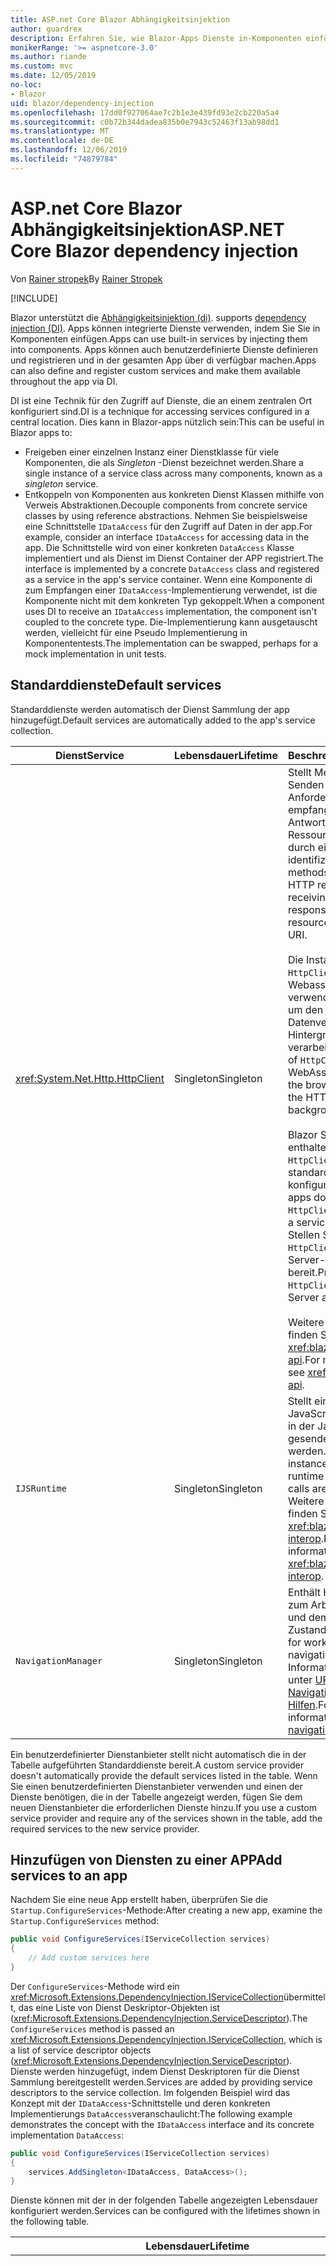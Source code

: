 ```yaml
---
title: ASP.net Core Blazor Abhängigkeitsinjektion
author: guardrex
description: Erfahren Sie, wie Blazor-Apps Dienste in-Komponenten einfügen können.
monikerRange: '>= aspnetcore-3.0'
ms.author: riande
ms.custom: mvc
ms.date: 12/05/2019
no-loc:
- Blazor
uid: blazor/dependency-injection
ms.openlocfilehash: 17dd0f927064ae7c2b1e3e439fd93e2cb220a5a4
ms.sourcegitcommit: c0b72b344dadea835b0e7943c52463f13ab98dd1
ms.translationtype: MT
ms.contentlocale: de-DE
ms.lasthandoff: 12/06/2019
ms.locfileid: "74879784"
---
```

# <a name="aspnet-core-opno-locblazor-dependency-injection"></a><span data-ttu-id="b1d27-103">ASP.net Core Blazor Abhängigkeitsinjektion</span><span class="sxs-lookup"><span data-stu-id="b1d27-103">ASP.NET Core Blazor dependency injection</span></span>

<span data-ttu-id="b1d27-104">Von [Rainer stropek](https://www.timecockpit.com)</span><span class="sxs-lookup"><span data-stu-id="b1d27-104">By [Rainer Stropek](https://www.timecockpit.com)</span></span>

[!INCLUDE[](~/includes/blazorwasm-preview-notice.md)]

Blazor<span data-ttu-id="b1d27-105"> unterstützt die [Abhängigkeitsinjektion (di)](xref:fundamentals/dependency-injection).</span><span class="sxs-lookup"><span data-stu-id="b1d27-105"> supports [dependency injection (DI)](xref:fundamentals/dependency-injection).</span></span> <span data-ttu-id="b1d27-106">Apps können integrierte Dienste verwenden, indem Sie Sie in Komponenten einfügen.</span><span class="sxs-lookup"><span data-stu-id="b1d27-106">Apps can use built-in services by injecting them into components.</span></span> <span data-ttu-id="b1d27-107">Apps können auch benutzerdefinierte Dienste definieren und registrieren und in der gesamten App über di verfügbar machen.</span><span class="sxs-lookup"><span data-stu-id="b1d27-107">Apps can also define and register custom services and make them available throughout the app via DI.</span></span>

<span data-ttu-id="b1d27-108">DI ist eine Technik für den Zugriff auf Dienste, die an einem zentralen Ort konfiguriert sind.</span><span class="sxs-lookup"><span data-stu-id="b1d27-108">DI is a technique for accessing services configured in a central location.</span></span> <span data-ttu-id="b1d27-109">Dies kann in Blazor-apps nützlich sein:</span><span class="sxs-lookup"><span data-stu-id="b1d27-109">This can be useful in Blazor apps to:</span></span>

* <span data-ttu-id="b1d27-110">Freigeben einer einzelnen Instanz einer Dienstklasse für viele Komponenten, die als *Singleton* -Dienst bezeichnet werden.</span><span class="sxs-lookup"><span data-stu-id="b1d27-110">Share a single instance of a service class across many components, known as a *singleton* service.</span></span>
* <span data-ttu-id="b1d27-111">Entkoppeln von Komponenten aus konkreten Dienst Klassen mithilfe von Verweis Abstraktionen.</span><span class="sxs-lookup"><span data-stu-id="b1d27-111">Decouple components from concrete service classes by using reference abstractions.</span></span> <span data-ttu-id="b1d27-112">Nehmen Sie beispielsweise eine Schnittstelle `IDataAccess` für den Zugriff auf Daten in der app.</span><span class="sxs-lookup"><span data-stu-id="b1d27-112">For example, consider an interface `IDataAccess` for accessing data in the app.</span></span> <span data-ttu-id="b1d27-113">Die Schnittstelle wird von einer konkreten `DataAccess` Klasse implementiert und als Dienst im Dienst Container der APP registriert.</span><span class="sxs-lookup"><span data-stu-id="b1d27-113">The interface is implemented by a concrete `DataAccess` class and registered as a service in the app's service container.</span></span> <span data-ttu-id="b1d27-114">Wenn eine Komponente di zum Empfangen einer `IDataAccess`-Implementierung verwendet, ist die Komponente nicht mit dem konkreten Typ gekoppelt.</span><span class="sxs-lookup"><span data-stu-id="b1d27-114">When a component uses DI to receive an `IDataAccess` implementation, the component isn't coupled to the concrete type.</span></span> <span data-ttu-id="b1d27-115">Die-Implementierung kann ausgetauscht werden, vielleicht für eine Pseudo Implementierung in Komponententests.</span><span class="sxs-lookup"><span data-stu-id="b1d27-115">The implementation can be swapped, perhaps for a mock implementation in unit tests.</span></span>

## <a name="default-services"></a><span data-ttu-id="b1d27-116">Standarddienste</span><span class="sxs-lookup"><span data-stu-id="b1d27-116">Default services</span></span>

<span data-ttu-id="b1d27-117">Standarddienste werden automatisch der Dienst Sammlung der app hinzugefügt.</span><span class="sxs-lookup"><span data-stu-id="b1d27-117">Default services are automatically added to the app's service collection.</span></span>

| <span data-ttu-id="b1d27-118">Dienst</span><span class="sxs-lookup"><span data-stu-id="b1d27-118">Service</span></span> | <span data-ttu-id="b1d27-119">Lebensdauer</span><span class="sxs-lookup"><span data-stu-id="b1d27-119">Lifetime</span></span> | <span data-ttu-id="b1d27-120">Beschreibung</span><span class="sxs-lookup"><span data-stu-id="b1d27-120">Description</span></span> |
| ------- | -------- | ----------- |
| <xref:System.Net.Http.HttpClient> | <span data-ttu-id="b1d27-121">Singleton</span><span class="sxs-lookup"><span data-stu-id="b1d27-121">Singleton</span></span> | <span data-ttu-id="b1d27-122">Stellt Methoden zum Senden von HTTP-Anforderungen und empfangen von HTTP-Antworten aus einer Ressource bereit, die durch einen URI identifiziert wird</span><span class="sxs-lookup"><span data-stu-id="b1d27-122">Provides methods for sending HTTP requests and receiving HTTP responses from a resource identified by a URI.</span></span><br><br><span data-ttu-id="b1d27-123">Die Instanz von `HttpClient` in einer Blazor Webassembly-App verwendet den Browser, um den HTTP-Datenverkehr im Hintergrund zu verarbeiten.</span><span class="sxs-lookup"><span data-stu-id="b1d27-123">The instance of `HttpClient` in a Blazor WebAssembly app uses the browser for handling the HTTP traffic in the background.</span></span><br><br>Blazor<span data-ttu-id="b1d27-124"> Server-Apps enthalten keine `HttpClient`, die standardmäßig als Dienst konfiguriert sind.</span><span class="sxs-lookup"><span data-stu-id="b1d27-124"> Server apps don't include an `HttpClient` configured as a service by default.</span></span> <span data-ttu-id="b1d27-125">Stellen Sie eine `HttpClient` für eine Blazor Server-App bereit.</span><span class="sxs-lookup"><span data-stu-id="b1d27-125">Provide an `HttpClient` to a Blazor Server app.</span></span><br><br><span data-ttu-id="b1d27-126">Weitere Informationen finden Sie unter <xref:blazor/call-web-api>.</span><span class="sxs-lookup"><span data-stu-id="b1d27-126">For more information, see <xref:blazor/call-web-api>.</span></span> |
| `IJSRuntime` | <span data-ttu-id="b1d27-127">Singleton</span><span class="sxs-lookup"><span data-stu-id="b1d27-127">Singleton</span></span> | <span data-ttu-id="b1d27-128">Stellt eine Instanz einer JavaScript-Laufzeit dar, in der JavaScript-Aufrufe gesendet werden.</span><span class="sxs-lookup"><span data-stu-id="b1d27-128">Represents an instance of a JavaScript runtime where JavaScript calls are dispatched.</span></span> <span data-ttu-id="b1d27-129">Weitere Informationen finden Sie unter <xref:blazor/javascript-interop>.</span><span class="sxs-lookup"><span data-stu-id="b1d27-129">For more information, see <xref:blazor/javascript-interop>.</span></span> |
| `NavigationManager` | <span data-ttu-id="b1d27-130">Singleton</span><span class="sxs-lookup"><span data-stu-id="b1d27-130">Singleton</span></span> | <span data-ttu-id="b1d27-131">Enthält Hilfsprogramme zum Arbeiten mit URIs und dem Navigations Zustand.</span><span class="sxs-lookup"><span data-stu-id="b1d27-131">Contains helpers for working with URIs and navigation state.</span></span> <span data-ttu-id="b1d27-132">Weitere Informationen finden Sie unter [URI-und Navigations Zustands Hilfen](xref:blazor/routing#uri-and-navigation-state-helpers).</span><span class="sxs-lookup"><span data-stu-id="b1d27-132">For more information, see [URI and navigation state helpers](xref:blazor/routing#uri-and-navigation-state-helpers).</span></span> |

<span data-ttu-id="b1d27-133">Ein benutzerdefinierter Dienstanbieter stellt nicht automatisch die in der Tabelle aufgeführten Standarddienste bereit.</span><span class="sxs-lookup"><span data-stu-id="b1d27-133">A custom service provider doesn't automatically provide the default services listed in the table.</span></span> <span data-ttu-id="b1d27-134">Wenn Sie einen benutzerdefinierten Dienstanbieter verwenden und einen der Dienste benötigen, die in der Tabelle angezeigt werden, fügen Sie dem neuen Dienstanbieter die erforderlichen Dienste hinzu.</span><span class="sxs-lookup"><span data-stu-id="b1d27-134">If you use a custom service provider and require any of the services shown in the table, add the required services to the new service provider.</span></span>

## <a name="add-services-to-an-app"></a><span data-ttu-id="b1d27-135">Hinzufügen von Diensten zu einer APP</span><span class="sxs-lookup"><span data-stu-id="b1d27-135">Add services to an app</span></span>

<span data-ttu-id="b1d27-136">Nachdem Sie eine neue App erstellt haben, überprüfen Sie die `Startup.ConfigureServices`-Methode:</span><span class="sxs-lookup"><span data-stu-id="b1d27-136">After creating a new app, examine the `Startup.ConfigureServices` method:</span></span>

```csharp
public void ConfigureServices(IServiceCollection services)
{
    // Add custom services here
}
```

<span data-ttu-id="b1d27-137">Der `ConfigureServices`-Methode wird ein <xref:Microsoft.Extensions.DependencyInjection.IServiceCollection>übermittelt, das eine Liste von Dienst Deskriptor-Objekten ist (<xref:Microsoft.Extensions.DependencyInjection.ServiceDescriptor>).</span><span class="sxs-lookup"><span data-stu-id="b1d27-137">The `ConfigureServices` method is passed an <xref:Microsoft.Extensions.DependencyInjection.IServiceCollection>, which is a list of service descriptor objects (<xref:Microsoft.Extensions.DependencyInjection.ServiceDescriptor>).</span></span> <span data-ttu-id="b1d27-138">Dienste werden hinzugefügt, indem Dienst Deskriptoren für die Dienst Sammlung bereitgestellt werden.</span><span class="sxs-lookup"><span data-stu-id="b1d27-138">Services are added by providing service descriptors to the service collection.</span></span> <span data-ttu-id="b1d27-139">Im folgenden Beispiel wird das Konzept mit der `IDataAccess`-Schnittstelle und deren konkreten Implementierungs `DataAccess`veranschaulicht:</span><span class="sxs-lookup"><span data-stu-id="b1d27-139">The following example demonstrates the concept with the `IDataAccess` interface and its concrete implementation `DataAccess`:</span></span>

```csharp
public void ConfigureServices(IServiceCollection services)
{
    services.AddSingleton<IDataAccess, DataAccess>();
}
```

<span data-ttu-id="b1d27-140">Dienste können mit der in der folgenden Tabelle angezeigten Lebensdauer konfiguriert werden.</span><span class="sxs-lookup"><span data-stu-id="b1d27-140">Services can be configured with the lifetimes shown in the following table.</span></span>

| <span data-ttu-id="b1d27-141">Lebensdauer</span><span class="sxs-lookup"><span data-stu-id="b1d27-141">Lifetime</span></span> | <span data-ttu-id="b1d27-142">Beschreibung</span><span class="sxs-lookup"><span data-stu-id="b1d27-142">Description</span></span> |
| -------- | ----------- |
| <xref:Microsoft.Extensions.DependencyInjection.ServiceDescriptor.Scoped*> | Blazor<span data-ttu-id="b1d27-143"> Webassembly-apps verfügen derzeit nicht über ein Konzept von di-Bereichen.</span><span class="sxs-lookup"><span data-stu-id="b1d27-143"> WebAssembly apps don't currently have a concept of DI scopes.</span></span> <span data-ttu-id="b1d27-144">`Scoped`registrierte Dienste Verhalten sich wie `Singleton` Dienste.</span><span class="sxs-lookup"><span data-stu-id="b1d27-144">`Scoped`-registered services behave like `Singleton` services.</span></span> <span data-ttu-id="b1d27-145">Das Blazor Server-Hostingmodell unterstützt jedoch die `Scoped` Lebensdauer.</span><span class="sxs-lookup"><span data-stu-id="b1d27-145">However, the Blazor Server hosting model supports the `Scoped` lifetime.</span></span> <span data-ttu-id="b1d27-146">In Blazor Server-Apps ist eine Bereichs bezogene Dienst Registrierung auf die *Verbindung*beschränkt.</span><span class="sxs-lookup"><span data-stu-id="b1d27-146">In Blazor Server apps, a scoped service registration is scoped to the *connection*.</span></span> <span data-ttu-id="b1d27-147">Aus diesem Grund wird die Verwendung von Bereichs bezogenen Diensten für Dienste bevorzugt, die auf den aktuellen Benutzer beschränkt werden sollten, auch wenn die aktuelle Absicht ist, die Client seitige Ausführung im Browser auszuführen.</span><span class="sxs-lookup"><span data-stu-id="b1d27-147">For this reason, using scoped services is preferred for services that should be scoped to the current user, even if the current intent is to run client-side in the browser.</span></span> |
| <xref:Microsoft.Extensions.DependencyInjection.ServiceDescriptor.Singleton*> | <span data-ttu-id="b1d27-148">DI erstellt eine *einzelne Instanz* des Dienstanbieter.</span><span class="sxs-lookup"><span data-stu-id="b1d27-148">DI creates a *single instance* of the service.</span></span> <span data-ttu-id="b1d27-149">Alle Komponenten, die einen `Singleton` Dienst erfordern, erhalten eine Instanz desselben diensdienstanbieter.</span><span class="sxs-lookup"><span data-stu-id="b1d27-149">All components requiring a `Singleton` service receive an instance of the same service.</span></span> |
| <xref:Microsoft.Extensions.DependencyInjection.ServiceDescriptor.Transient*> | <span data-ttu-id="b1d27-150">Wenn eine Komponente eine Instanz eines `Transient` Dienstanbieter aus dem Dienst Container erhält, empfängt Sie eine *neue Instanz* des Dienstanbieter.</span><span class="sxs-lookup"><span data-stu-id="b1d27-150">Whenever a component obtains an instance of a `Transient` service from the service container, it receives a *new instance* of the service.</span></span> |

<span data-ttu-id="b1d27-151">Das di-System basiert auf dem System System in ASP.net Core.</span><span class="sxs-lookup"><span data-stu-id="b1d27-151">The DI system is based on the DI system in ASP.NET Core.</span></span> <span data-ttu-id="b1d27-152">Weitere Informationen finden Sie unter <xref:fundamentals/dependency-injection>.</span><span class="sxs-lookup"><span data-stu-id="b1d27-152">For more information, see <xref:fundamentals/dependency-injection>.</span></span>

## <a name="request-a-service-in-a-component"></a><span data-ttu-id="b1d27-153">Anfordern eines Dienstanbieter in einer Komponente</span><span class="sxs-lookup"><span data-stu-id="b1d27-153">Request a service in a component</span></span>

<span data-ttu-id="b1d27-154">Nachdem die Dienste der Dienst Auflistung hinzugefügt wurden, fügen Sie die Dienste mithilfe des [\@](xref:mvc/views/razor#inject) Razor-Direktive in die Komponenten ein.</span><span class="sxs-lookup"><span data-stu-id="b1d27-154">After services are added to the service collection, inject the services into the components using the [\@inject](xref:mvc/views/razor#inject) Razor directive.</span></span> <span data-ttu-id="b1d27-155">`@inject` verfügt über zwei Parameter:</span><span class="sxs-lookup"><span data-stu-id="b1d27-155">`@inject` has two parameters:</span></span>

* <span data-ttu-id="b1d27-156">Geben Sie &ndash; den Typ des einzuschlettenden Dienstanbieter ein.</span><span class="sxs-lookup"><span data-stu-id="b1d27-156">Type &ndash; The type of the service to inject.</span></span>
* <span data-ttu-id="b1d27-157">Eigenschaft &ndash; der Name der Eigenschaft, die den injizierten App-Dienst empfängt.</span><span class="sxs-lookup"><span data-stu-id="b1d27-157">Property &ndash; The name of the property receiving the injected app service.</span></span> <span data-ttu-id="b1d27-158">Die-Eigenschaft erfordert keine manuelle Erstellung.</span><span class="sxs-lookup"><span data-stu-id="b1d27-158">The property doesn't require manual creation.</span></span> <span data-ttu-id="b1d27-159">Der Compiler erstellt die-Eigenschaft.</span><span class="sxs-lookup"><span data-stu-id="b1d27-159">The compiler creates the property.</span></span>

<span data-ttu-id="b1d27-160">Weitere Informationen finden Sie unter <xref:mvc/views/dependency-injection>.</span><span class="sxs-lookup"><span data-stu-id="b1d27-160">For more information, see <xref:mvc/views/dependency-injection>.</span></span>

<span data-ttu-id="b1d27-161">Verwenden Sie mehrere `@inject`-Anweisungen, um unterschiedliche Dienste einzufügen.</span><span class="sxs-lookup"><span data-stu-id="b1d27-161">Use multiple `@inject` statements to inject different services.</span></span>

<span data-ttu-id="b1d27-162">Das folgende Beispiel veranschaulicht die Verwendung von `@inject`.</span><span class="sxs-lookup"><span data-stu-id="b1d27-162">The following example shows how to use `@inject`.</span></span> <span data-ttu-id="b1d27-163">Der Dienst, der `Services.IDataAccess` implementiert, wird in die-Eigenschaften `DataRepository`der Komponente eingefügt.</span><span class="sxs-lookup"><span data-stu-id="b1d27-163">The service implementing `Services.IDataAccess` is injected into the component's property `DataRepository`.</span></span> <span data-ttu-id="b1d27-164">Beachten Sie, dass der Code nur die `IDataAccess` Abstraktion verwendet:</span><span class="sxs-lookup"><span data-stu-id="b1d27-164">Note how the code is only using the `IDataAccess` abstraction:</span></span>

[!code-cshtml[](dependency-injection/samples_snapshot/3.x/CustomerList.razor?highlight=2-3,23)]

<span data-ttu-id="b1d27-165">Intern verwendet die generierte Eigenschaft (`DataRepository`) das `InjectAttribute`-Attribut.</span><span class="sxs-lookup"><span data-stu-id="b1d27-165">Internally, the generated property (`DataRepository`) uses the `InjectAttribute` attribute.</span></span> <span data-ttu-id="b1d27-166">In der Regel wird dieses Attribut nicht direkt verwendet.</span><span class="sxs-lookup"><span data-stu-id="b1d27-166">Typically, this attribute isn't used directly.</span></span> <span data-ttu-id="b1d27-167">Wenn eine Basisklasse für Komponenten erforderlich ist und eingefügte Eigenschaften auch für die Basisklasse erforderlich sind, fügen Sie die `InjectAttribute`manuell hinzu:</span><span class="sxs-lookup"><span data-stu-id="b1d27-167">If a base class is required for components and injected properties are also required for the base class, manually add the `InjectAttribute`:</span></span>

```csharp
public class ComponentBase : IComponent
{
    // DI works even if using the InjectAttribute in a component's base class.
    [Inject]
    protected IDataAccess DataRepository { get; set; }
    ...
}
```

<span data-ttu-id="b1d27-168">In Komponenten, die von der-Basisklasse abgeleitet sind, ist die `@inject`-Anweisung nicht erforderlich.</span><span class="sxs-lookup"><span data-stu-id="b1d27-168">In components derived from the base class, the `@inject` directive isn't required.</span></span> <span data-ttu-id="b1d27-169">Die `InjectAttribute` der Basisklasse ist ausreichend:</span><span class="sxs-lookup"><span data-stu-id="b1d27-169">The `InjectAttribute` of the base class is sufficient:</span></span>

```cshtml
@page "/demo"
@inherits ComponentBase

<h1>Demo Component</h1>
```

## <a name="use-di-in-services"></a><span data-ttu-id="b1d27-170">Verwenden von di in Diensten</span><span class="sxs-lookup"><span data-stu-id="b1d27-170">Use DI in services</span></span>

<span data-ttu-id="b1d27-171">Für komplexe Dienste sind möglicherweise zusätzliche Dienste erforderlich.</span><span class="sxs-lookup"><span data-stu-id="b1d27-171">Complex services might require additional services.</span></span> <span data-ttu-id="b1d27-172">Im vorherigen Beispiel ist für `DataAccess` möglicherweise der `HttpClient` Standard Dienst erforderlich.</span><span class="sxs-lookup"><span data-stu-id="b1d27-172">In the prior example, `DataAccess` might require the `HttpClient` default service.</span></span> <span data-ttu-id="b1d27-173">`@inject` (oder das `InjectAttribute`) steht nicht für die Verwendung in-Diensten zur Verfügung.</span><span class="sxs-lookup"><span data-stu-id="b1d27-173">`@inject` (or the `InjectAttribute`) isn't available for use in services.</span></span> <span data-ttu-id="b1d27-174">Stattdessen muss die *Konstruktorinjektion* verwendet werden.</span><span class="sxs-lookup"><span data-stu-id="b1d27-174">*Constructor injection* must be used instead.</span></span> <span data-ttu-id="b1d27-175">Erforderliche Dienste werden durch Hinzufügen von Parametern zum Konstruktor des Diensts hinzugefügt.</span><span class="sxs-lookup"><span data-stu-id="b1d27-175">Required services are added by adding parameters to the service's constructor.</span></span> <span data-ttu-id="b1d27-176">Wenn di den Dienst erstellt, werden die erforderlichen Dienste im Konstruktor erkannt und entsprechend bereitstellt.</span><span class="sxs-lookup"><span data-stu-id="b1d27-176">When DI creates the service, it recognizes the services it requires in the constructor and provides them accordingly.</span></span>

```csharp
public class DataAccess : IDataAccess
{
    // The constructor receives an HttpClient via dependency
    // injection. HttpClient is a default service.
    public DataAccess(HttpClient client)
    {
        ...
    }
}
```

<span data-ttu-id="b1d27-177">Voraussetzungen für die Konstruktorinjektion:</span><span class="sxs-lookup"><span data-stu-id="b1d27-177">Prerequisites for constructor injection:</span></span>

* <span data-ttu-id="b1d27-178">Ein Konstruktor muss vorhanden sein, dessen Argumente von di erfüllt werden können.</span><span class="sxs-lookup"><span data-stu-id="b1d27-178">One constructor must exist whose arguments can all be fulfilled by DI.</span></span> <span data-ttu-id="b1d27-179">Zusätzliche Parameter, die nicht von di abgedeckt werden, sind zulässig, wenn Sie Standardwerte angeben.</span><span class="sxs-lookup"><span data-stu-id="b1d27-179">Additional parameters not covered by DI are allowed if they specify default values.</span></span>
* <span data-ttu-id="b1d27-180">Der anwendbare Konstruktor muss *öffentlich*sein.</span><span class="sxs-lookup"><span data-stu-id="b1d27-180">The applicable constructor must be *public*.</span></span>
* <span data-ttu-id="b1d27-181">Ein anwendbarer Konstruktor muss vorhanden sein.</span><span class="sxs-lookup"><span data-stu-id="b1d27-181">One applicable constructor must exist.</span></span> <span data-ttu-id="b1d27-182">Bei einer Mehrdeutigkeit löst di eine Ausnahme aus.</span><span class="sxs-lookup"><span data-stu-id="b1d27-182">In case of an ambiguity, DI throws an exception.</span></span>

## <a name="utility-base-component-classes-to-manage-a-di-scope"></a><span data-ttu-id="b1d27-183">Basiskomponenten Klassen des-Hilfsprogramms zum Verwalten eines di-Bereichs</span><span class="sxs-lookup"><span data-stu-id="b1d27-183">Utility base component classes to manage a DI scope</span></span>

<span data-ttu-id="b1d27-184">In ASP.net Core-apps werden Bereichs bezogene Dienste in der Regel auf die aktuelle Anforderung festgelegt.</span><span class="sxs-lookup"><span data-stu-id="b1d27-184">In ASP.NET Core apps, scoped services are typically scoped to the current request.</span></span> <span data-ttu-id="b1d27-185">Nachdem die Anforderung abgeschlossen ist, werden alle Bereichs bezogenen oder vorübergehenden Dienste vom System System entfernt.</span><span class="sxs-lookup"><span data-stu-id="b1d27-185">After the request completes, any scoped or transient services are disposed by the DI system.</span></span> <span data-ttu-id="b1d27-186">In Blazor Server-apps dauert der Anforderungs Bereich für die Dauer der Client Verbindung, was dazu führen kann, dass vorübergehende und Bereichs bezogene Dienste viel länger als erwartet Leben.</span><span class="sxs-lookup"><span data-stu-id="b1d27-186">In Blazor Server apps, the request scope lasts for the duration of the client connection, which can result in transient and scoped services living much longer than expected.</span></span>

<span data-ttu-id="b1d27-187">Um Dienste auf die Lebensdauer einer Komponente zu beschränken, kann die `OwningComponentBase`-und `OwningComponentBase<TService>` Basisklassen verwenden.</span><span class="sxs-lookup"><span data-stu-id="b1d27-187">To scope services to the lifetime of a component, can use the `OwningComponentBase` and `OwningComponentBase<TService>` base classes.</span></span> <span data-ttu-id="b1d27-188">Diese Basisklassen machen eine `ScopedServices`-Eigenschaft des Typs `IServiceProvider` verfügbar, mit der Dienste aufgelöst werden, die auf die Lebensdauer der Komponente beschränkt sind.</span><span class="sxs-lookup"><span data-stu-id="b1d27-188">These base classes expose a `ScopedServices` property of type `IServiceProvider` that resolve services that are scoped to the lifetime of the component.</span></span> <span data-ttu-id="b1d27-189">Verwenden Sie die `@inherits`-Direktive, um eine Komponente zu erstellen, die von einer Basisklasse in Razor erbt.</span><span class="sxs-lookup"><span data-stu-id="b1d27-189">To author a component that inherits from a base class in Razor, use the `@inherits` directive.</span></span>

```cshtml
@page "/users"
@attribute [Authorize]
@inherits OwningComponentBase<Data.ApplicationDbContext>

<h1>Users (@Service.Users.Count())</h1>
<ul>
    @foreach (var user in Service.Users)
    {
        <li>@user.UserName</li>
    }
</ul>
```

> [!NOTE]
> <span data-ttu-id="b1d27-190">Dienste, die mithilfe von `@inject` oder der `InjectAttribute` in die Komponente eingefügt werden, werden nicht im Bereich der Komponente erstellt und sind an den Anforderungs Bereich gebunden.</span><span class="sxs-lookup"><span data-stu-id="b1d27-190">Services injected into the component using `@inject` or the `InjectAttribute` aren't created in the component's scope and are tied to the request scope.</span></span>

## <a name="additional-resources"></a><span data-ttu-id="b1d27-191">Weitere Ressourcen</span><span class="sxs-lookup"><span data-stu-id="b1d27-191">Additional resources</span></span>

* <xref:fundamentals/dependency-injection>
* <xref:mvc/views/dependency-injection>
